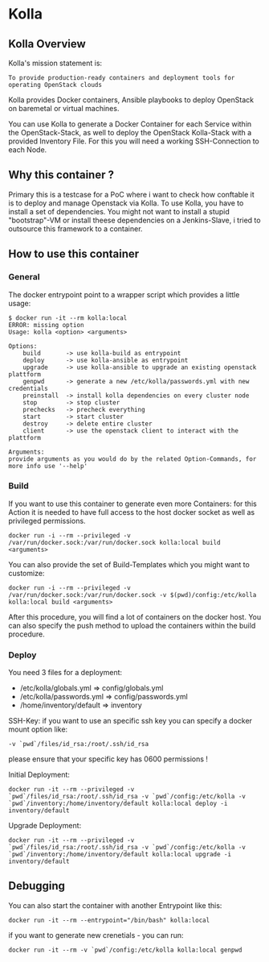 # Kolla

## Kolla Overview


Kolla's mission statement is:
```
To provide production-ready containers and deployment tools for operating OpenStack clouds
```
Kolla provides Docker containers, Ansible playbooks to deploy OpenStack on baremetal
or virtual machines.

You can use Kolla to generate a Docker Container for each Service within the OpenStack-Stack, as well to deploy the OpenStack Kolla-Stack with a provided Inventory File. For this you will need a working SSH-Connection to each Node.


## Why this container ?
Primary this is a testcase for a PoC where i want to check how conftable it is to deploy and manage Openstack via Kolla.
To use Kolla, you have to install a set of dependencies. You might not want to install a stupid "bootstrap"-VM or install theese dependencies on a Jenkins-Slave, i tried to outsource this framework to a container.

## How to use this container
### General
The docker entrypoint point to a wrapper script which provides a little usage:
```
$ docker run -it --rm kolla:local
ERROR: missing option
Usage: kolla <option> <arguments>

Options:
	build		-> use kolla-build as entrypoint
	deploy		-> use kolla-ansible as entrypoint
	upgrade		-> use kolla-ansible to upgrade an existing openstack plattform
	genpwd		-> generate a new /etc/kolla/passwords.yml with new credentials
	preinstall	-> install kolla dependencies on every cluster node
	stop		-> stop cluster
	prechecks	-> precheck everything
	start		-> start cluster
	destroy		-> delete entire cluster
	client		-> use the openstack client to interact with the plattform

Arguments:
provide arguments as you would do by the related Option-Commands, for more info use '--help'
```

### Build
If you want to use this container to generate even more Containers:
for this Action it is needed to have full access to the host docker socket as well as privileged permissions.

```
docker run -i --rm --privileged -v /var/run/docker.sock:/var/run/docker.sock kolla:local build <arguments>
```
You can also provide the set of Build-Templates which you might want to customize:
```
docker run -i --rm --privileged -v /var/run/docker.sock:/var/run/docker.sock -v $(pwd)/config:/etc/kolla kolla:local build <arguments>
```
After this procedure, you will find a lot of containers on the docker host. You can also specify the push method to upload the containers within the build procedure.

### Deploy
You need 3 files for a deployment:

  - /etc/kolla/globals.yml   => config/globals.yml
  - /etc/kolla/passwords.yml => config/passwords.yml
  - /home/inventory/default  => inventory

SSH-Key:
if you want to use an specific ssh key you can specify a docker mount option like: 
```
-v `pwd`/files/id_rsa:/root/.ssh/id_rsa
```
please ensure that your specific key has 0600 permissions !


Initial Deployment:
```
docker run -it --rm --privileged -v `pwd`/files/id_rsa:/root/.ssh/id_rsa -v `pwd`/config:/etc/kolla -v `pwd`/inventory:/home/inventory/default kolla:local deploy -i inventory/default
```

Upgrade Deployment:
```
docker run -it --rm --privileged -v `pwd`/files/id_rsa:/root/.ssh/id_rsa -v `pwd`/config:/etc/kolla -v `pwd`/inventory:/home/inventory/default kolla:local upgrade -i inventory/default
```

## Debugging
You can also start the container with another Entrypoint like this:
```
docker run -it --rm --entrypoint="/bin/bash" kolla:local
```

if you want to generate new crenetials - you can run:
```
docker run -it --rm -v `pwd`/config:/etc/kolla kolla:local genpwd
```
